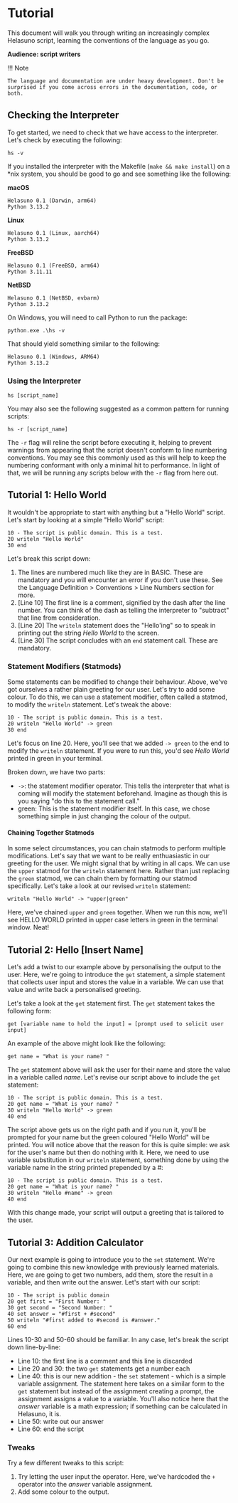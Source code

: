 # Tutorial
This document will walk you through writing an increasingly complex Helasuno script, learning the conventions of the language as you go.

**Audience: script writers**

!!! Note

    The language and documentation are under heavy development. Don't be surprised if you come across errors in the documentation, code, or both.

## Checking the Interpreter
To get started, we need to check that we have access to the interpreter. Let's check by executing the following:

    hs -v

If you installed the interpreter with the Makefile (`make && make install`) on a *nix system, you should be good to go and see something like the following:

**macOS**

    Helasuno 0.1 (Darwin, arm64)
    Python 3.13.2

**Linux**

    Helasuno 0.1 (Linux, aarch64)
    Python 3.13.2


**FreeBSD**

    Helasuno 0.1 (FreeBSD, arm64)
    Python 3.11.11

**NetBSD**

    Helasuno 0.1 (NetBSD, evbarm)
    Python 3.13.2



On Windows, you will need to call Python to run the package:

    python.exe .\hs -v

That should yield something similar to the following:

    Helasuno 0.1 (Windows, ARM64)
    Python 3.13.2


### Using the Interpreter

    hs [script_name]

You may also see the following suggested as a common pattern for running scripts:

    hs -r [script_name]

The `-r` flag will reline the script before executing it, helping to prevent warnings from appearing that the script doesn't conform to line numbering conventions. You may see this commonly used as this will help to keep the numbering conformant with only a minimal hit to performance. In light of that, we will be running any scripts below with the `-r` flag from here out.


## Tutorial 1: Hello World
It wouldn't be appropriate to start with anything but a "Hello World" script. Let's start by looking at a simple "Hello World" script:

    10 - The script is public domain. This is a test.
    20 writeln "Hello World"
    30 end

Let's break this script down:
1. The lines are numbered much like they are in BASIC. These are mandatory and you will encounter an error if you don't use these. See the Language Definition > Conventions > Line Numbers section for more.
2. [Line 10] The first line is a comment, signified by the dash after the line number. You can think of the dash as telling the interpreter to "subtract" that line from consideration.
3. [Line 20] The `writeln` statement does the "Hello'ing" so to speak in printing out the string *Hello World* to the screen.
4. [Line 30] The script concludes with an `end` statement call. These are mandatory.

### Statement Modifiers (Statmods)
Some statements can be modified to change their behaviour. Above, we've got ourselves a rather plain greeting for our user. Let's try to add some colour. To do this, we can use a statement modifier, often called a statmod, to modify the `writeln` statement. Let's tweak the above:

    10 - The script is public domain. This is a test.
    20 writeln "Hello World" -> green
    30 end

Let's focus on line 20. Here, you'll see that we added `-> green` to the end to modify the `writeln` statement. If you were to run this, you'd see *Hello World* printed in green in your terminal.

Broken down, we have two parts:
* `->`: the statement modifier operator. This tells the interpreter that what is coming will modify the statement beforehand. Imagine as though this is you saying "do this to the statement call."
* green: This is the statement modifier itself. In this case, we chose something simple in just changing the colour of the output.

#### Chaining Together Statmods
In some select circumstances, you can chain statmods to perform multiple modifications. Let's say that we want to be really enthuasiastic in our greeting for the user. We might signal that by writing in all caps. We can use the `upper` statmod for the `writeln` statement here. Rather than just replacing the `green` statmod, we can chain them by formatting our statmod specifically. Let's take a look at our revised `writeln` statement:

    writeln "Hello World" -> "upper|green"

Here, we've chained `upper` and `green` together. When we run this now, we'll see HELLO WORLD printed in upper case letters in green in the terminal window. Neat!


## Tutorial 2: Hello [Insert Name]
Let's add a twist to our example above by personalising the output to the user. Here, we're going to introduce the `get` statement, a simple statement that collects user input and stores the value in a variable. We can use that value and write back a personalised greeting.

Let's take a look at the `get` statement first. The `get` statement takes the following form:

    get [variable name to hold the input] = [prompt used to solicit user input]

An example of the above might look like the following:

    get name = "What is your name? "

The `get` statement above will ask the user for their name and store the value in a variable called *name*. Let's revise our script above to include the `get` statement:

    10 - The script is public domain. This is a test.
    20 get name = "What is your name? "
    30 writeln "Hello World" -> green
    40 end

The script above gets us on the right path and if you run it, you'll be prompted for your name but the green coloured "Hello World" will be printed. You will notice above that the reason for this is quite simple: we ask for the user's name but then do nothing with it. Here, we need to use variable substitution in our `writeln` statement, something done by using the variable name in the string printed prepended by a *#*:

    10 - The script is public domain. This is a test.
    20 get name = "What is your name? "
    30 writeln "Hello #name" -> green
    40 end

With this change made, your script will output a greeting that is tailored to the user.


## Tutorial 3: Addition Calculator
Our next example is going to introduce you to the `set` statement. We're going to combine this new knowledge with previously learned materials. Here, we are going to get two numbers, add them, store the result in a variable, and then write out the answer. Let's start with our script:

    10 - The script is public domain
    20 get first = "First Number: "
    30 get second = "Second Number: "
    40 set answer = "#first + #second"
    50 writeln "#first added to #second is #answer."
    60 end

Lines 10-30 and 50-60 should be familiar. In any case, let's break the script down line-by-line:

- Line 10: the first line is a comment and this line is discarded
- Line 20 and 30: the two `get` statements get a number each
- Line 40: this is our new addition - the `set` statement - which is a simple variable assignment. The statement here takes on a similar form to the `get` statement but instead of the assignment creating a prompt, the assignment assigns a value to a variable. You'll also notice here that the *answer* variable is a math expression; if something can be calculated in Helasuno, it is.
- Line 50: write out our answer
- Line 60: end the script

### Tweaks
Try a few different tweaks to this script:

1. Try letting the user input the operator. Here, we've hardcoded the `+` operator into the *answer* variable assignment.
2. Add some colour to the output.